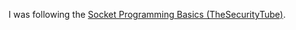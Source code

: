 I was following the [Socket Programming Basics (TheSecurityTube)][3].

[3]: https://www.youtube.com/playlist?list=PL0JmC-T2nhdgJ2Lw5YdufR8MffaQdAvEf
